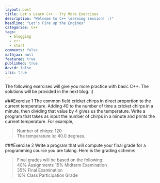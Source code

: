 ```yaml
---
layout: post
title: Let's Learn C++ - Try More Exercises
description: "Welcome to C++ learning session! :)"
headline: "Let's Fire up the Engines"
categories: C++
tags: 
  - blogging
  - c++
  - start
comments: false
mathjax: null
featured: true
published: true
david: false
iris: true
---
```


The following exercises will give you more practice with basic C++. The solutions will be provided in the next blog. :)

###Exercise 1
The common field cricket chirps in direct proportion to the current temperature. Adding 40 to the number of time a cricket chirps in a minute, then dividing that value by 4 gives us the temperature. Write a program that takes as input the number of chirps in a minute and prints the current temperature. For example,

>Number of chirps: 120 <br>
>The temperature is: 40.0 degrees.

###Exercise 2
Write a program that will compute your final grade for a programming course you are taking. Here is the grading scheme:

>Final grades will be based on the following:<br>
>40% Assignments   15% Midterm Examination <br>
>35% Final Examination <br>
>10% Class Participation Grade 
